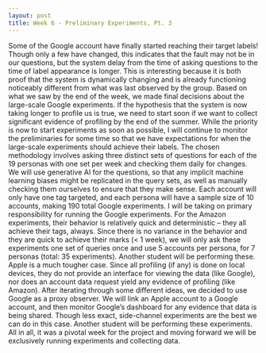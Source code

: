 ```yaml
---
layout: post
title: Week 6 - Preliminary Experiments, Pt. 3
---
```


 Some of the Google account have finally started reaching their target labels! Though only a few have changed, this indicates that the fault may not be in our questions, but the system delay from the time of asking questions to the time of label appearance is longer. This is interesting because it is both proof that the system is dynamically changing and is already functioning noticeably different from what was last observed by the group.
  Based on what we saw by the end of the week, we made final decisions about the large-scale Google experiments. If the hypothesis that the system is now taking longer to profile us is true, we need to start soon if we want to collect significant evidence of  profiling by the end of the summer. While the priority is now to start experiments as soon as possible, I will continue to monitor the preliminaries for some time so that we have expectations for when the large-scale experiments should achieve their labels. The chosen methodology involves asking three distinct sets of questions for each of the 19 personas with one set per week and checking them daily for changes. We will use generative AI for the questions, so that any implicit machine learning biases might be replicated in the query sets, as well as manually checking them ourselves to ensure that they make sense. Each account will only have one tag targeted, and each persona will have a sample size of 10 accounts, making 190 total Google experiments. I will be taking on primary responsibility for running the Google experiments.
  For the Amazon experiments, their behavior is relatively quick and deterministic – they all achieve their tags, always. Since there is no variance in the behavior and they are quick to achieve their marks (< 1 week), we will only ask these experiments one set of queries once and use 5 accounts per persona, for 7 personas (total: 35 experiments). Another student will be performing these.
  Apple is a much tougher case. Since all profiling (if any) is done on local devices, they do not provide an interface for viewing the data (like Google), nor does an account data request yield any evidence of profiling (like Amazon). After iterating through some different ideas, we decided to use Google as a proxy observer. We will link an Apple account to a Google account, and then monitor Google’s dashboard for any evidence that data is being shared. Though less exact, side-channel experiments are the best we can do in this case. Another student will be performing these experiments.
  All in all, it was a pivotal week for the project and moving forward we will be exclusively running experiments and collecting data. 
